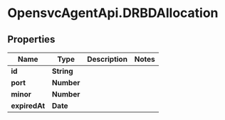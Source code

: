 # OpensvcAgentApi.DRBDAllocation

## Properties

Name | Type | Description | Notes
------------ | ------------- | ------------- | -------------
**id** | **String** |  | 
**port** | **Number** |  | 
**minor** | **Number** |  | 
**expiredAt** | **Date** |  | 



